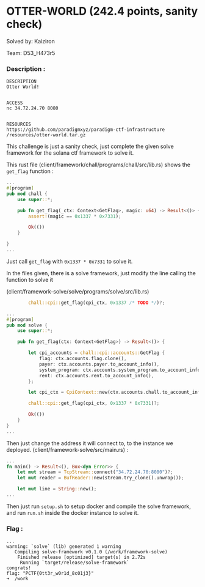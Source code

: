 # OTTER-WORLD (242.4 points, sanity check)

Solved by: Kaiziron

Team: D53_H473r5 

### Description :
```
DESCRIPTION
Otter World!


ACCESS
nc 34.72.24.70 8080


RESOURCES
https://github.com/paradigmxyz/paradigm-ctf-infrastructure
/resources/otter-world.tar.gz
```

This challenge is just a sanity check, just complete the given solve framework for the solana ctf framework to solve it.


This rust file (client/framework/chall/programs/chall/src/lib.rs) shows the `get_flag` function :
```rust
...
#[program]
pub mod chall {
    use super::*;

    pub fn get_flag(_ctx: Context<GetFlag>, magic: u64) -> Result<()> {
        assert!(magic == 0x1337 * 0x7331);

        Ok(())
    }

}
...
```

Just call `get_flag` with `0x1337 * 0x7331` to solve it.

In the files given, there is a solve framework, just modify the line calling the function to solve it

(client/framework-solve/solve/programs/solve/src/lib.rs)

```rust
        chall::cpi::get_flag(cpi_ctx, 0x1337 /* TODO */)?;
```

```rust
...
#[program]
pub mod solve {
    use super::*;

    pub fn get_flag(ctx: Context<GetFlag>) -> Result<()> {

        let cpi_accounts = chall::cpi::accounts::GetFlag {
            flag: ctx.accounts.flag.clone(),
            payer: ctx.accounts.payer.to_account_info(),
            system_program: ctx.accounts.system_program.to_account_info(),
            rent: ctx.accounts.rent.to_account_info(),
        };

        let cpi_ctx = CpiContext::new(ctx.accounts.chall.to_account_info(), cpi_accounts);

        chall::cpi::get_flag(cpi_ctx, 0x1337 * 0x7331)?;

        Ok(())
    }
}
...
```

Then just change the address it will connect to, to the instance we deployed.
(client/framework-solve/src/main.rs) :
```rust
...
fn main() -> Result<(), Box<dyn Error>> {
    let mut stream = TcpStream::connect("34.72.24.70:8080")?;
    let mut reader = BufReader::new(stream.try_clone().unwrap());

    let mut line = String::new();
...
```
Then just run `setup.sh` to setup docker and compile the solve framework, and run `run.sh` inside the docker instance to solve it.


### Flag :
```
...
warning: `solve` (lib) generated 1 warning
   Compiling solve-framework v0.1.0 (/work/framework-solve)
    Finished release [optimized] target(s) in 2.72s
     Running `target/release/solve-framework`
congrats!
flag: "PCTF{0tt3r_w0r1d_8c01j3}"
➜  /work 
```